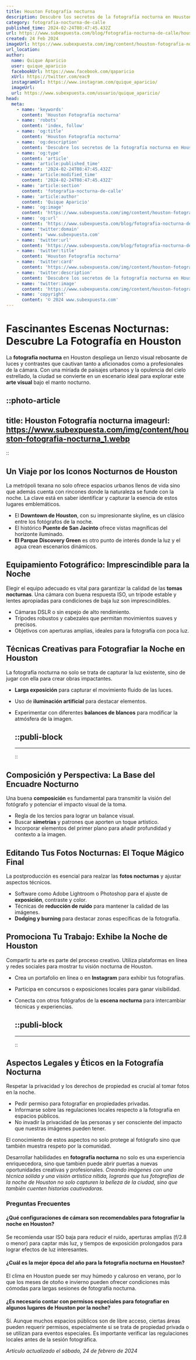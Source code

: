 ```yaml
---
title: Houston Fotografía nocturna
description: Descubre los secretos de la fotografía nocturna en Houston. Captura la esencia de la ciudad con nuestras guías y técnicas profesionales.
category: fotografia-nocturna-de-calle
published_time: 2024-02-24T08:47:45.432Z
url: https://www.subexpuesta.com/blog/fotografia-nocturna-de-calle/houston-fotografia-nocturna
created: 24 Feb 2024
imageUrl: https://www.subexpuesta.com/img/content/houston-fotografia-nocturna_1.webp
url_location:
author:
  name: Quique Aparicio
  user: quique_aparicio
  facebookUrl: https://www.facebook.com/qaparicio
  xUrl: https://twitter.com/eac9
  instagramUrl: https://www.instagram.com/quique_aparicio/
  imageUrl: 
  url: https://www.subexpuesta.com/usuario/quique_aparicio/
head:
  meta:
    - name: 'keywords'
      content: 'Houston Fotografía nocturna'
    - name: 'robots'
      content: 'index, follow'
    - name: 'og:title'
      content: 'Houston Fotografía nocturna'
    - name: 'og:description'
      content: 'Descubre los secretos de la fotografía nocturna en Houston. Captura la esencia de la ciudad con nuestras guías y técnicas profesionales.'
    - name: 'og:type'
      content: 'article'
    - name: 'article:published_time'
      content: '2024-02-24T08:47:45.432Z'
    - name: 'article:modified_time'
      content: '2024-02-24T08:47:45.432Z'
    - name: 'article:section'
      content: 'fotografia-nocturna-de-calle'
    - name: 'article:author'
      content: 'Quique Aparicio'
    - name: 'og:image'
      content: 'https://www.subexpuesta.com/img/content/houston-fotografia-nocturna_1.webp'
    - name: 'og:url'
      content: 'https://www.subexpuesta.com/blog/fotografia-nocturna-de-calle/houston-fotografia-nocturna'
    - name: 'twitter:domain'
      content: 'www.subexpuesta.com'
    - name: 'twitter:url'
      content: 'https://www.subexpuesta.com/blog/fotografia-nocturna-de-calle/houston-fotografia-nocturna'
    - name: 'twitter:title'
      content: 'Houston Fotografía nocturna'
    - name: 'twitter:card'
      content: 'https://www.subexpuesta.com/img/content/houston-fotografia-nocturna_1.webp'
    - name: 'twitter:description'
      content: 'Descubre los secretos de la fotografía nocturna en Houston. Captura la esencia de la ciudad con nuestras guías y técnicas profesionales.'
    - name: 'twitter:image'
      content: 'https://www.subexpuesta.com/img/content/houston-fotografia-nocturna_1.webp'
    - name: 'copyright'
      content: '© 2024 www.subexpuesta.com'
---
```

# Fascinantes Escenas Nocturnas: Descubre La Fotografía en Houston

La **fotografía nocturna** en Houston despliega un lienzo visual rebosante de luces y contrastes que cautivan tanto a aficionados como a profesionales de la cámara. Con una miríada de paisajes urbanos y la opulencia del cielo estrellado, la ciudad se convierte en un escenario ideal para explorar este **arte visual** bajo el manto nocturno.


::photo-article
---
title: Houston Fotografía nocturna
imageurl: https://www.subexpuesta.com/img/content/houston-fotografia-nocturna_1.webp
---
::


## Un Viaje por los Iconos Nocturnos de Houston

La metrópoli texana no solo ofrece espacios urbanos llenos de vida sino que además cuenta con rincones donde la naturaleza se funde con la noche. La clave está en saber identificar y capturar la esencia de estos lugares emblemáticos.

- El **Downtown de Houston**, con su impresionante skyline, es un clásico entre los fotógrafos de la noche.
- El histórico **Puente de San Jacinto** ofrece vistas magníficas del horizonte iluminado.
- **El Parque Discovery Green** es otro punto de interés donde la luz y el agua crean escenarios dinámicos.

## Equipamiento Fotográfico: Imprescindible para la Noche

Elegir el equipo adecuado es vital para garantizar la calidad de las **tomas nocturnas**. Una cámara con buena respuesta ISO, un trípode estable y lentes apropiadas para condiciones de baja luz son imprescindibles.

- Cámaras DSLR o sin espejo de alto rendimiento.
- Trípodes robustos y cabezales que permitan movimientos suaves y precisos.
- Objetivos con aperturas amplias, ideales para la fotografía con poca luz.

## Técnicas Creativas para Fotografiar la Noche en Houston

La fotografía nocturna no solo se trata de capturar la luz existente, sino de jugar con ella para crear obras impactantes.

- **Larga exposición** para capturar el movimiento fluido de las luces.
- Uso de **iluminación artificial** para destacar elementos.
- Experimentar con diferentes **balances de blancos** para modificar la atmósfera de la imagen.


  ::publi-block
  ---
  ---
  ::
  
  
## **Composición** y Perspectiva: La Base del Encuadre Nocturno

Una buena **composición** es fundamental para transmitir la visión del fotógrafo y potenciar el impacto visual de la toma.

- Regla de los tercios para lograr un balance visual.
- Buscar **simetrías** y patrones que aporten un toque artístico.
- Incorporar elementos del primer plano para añadir profundidad y contexto a la imagen.

## Editando Tus Fotos Nocturnas: El Toque Mágico Final

La postproducción es esencial para realzar las **fotos nocturnas** y ajustar aspectos técnicos.

- Software como Adobe Lightroom o Photoshop para el ajuste de **exposición**, contraste y color.
- Técnicas de **reducción de ruido** para mantener la calidad de las imágenes.
- **Dodging y burning** para destacar zonas específicas de la fotografía.

## Promociona Tu Trabajo: Exhibe la Noche de Houston

Compartir tu arte es parte del proceso creativo. Utiliza plataformas en línea y redes sociales para mostrar tu visión nocturna de Houston.

- Crea un portafolio en línea o en **Instagram** para exhibir tus fotografías.
- Participa en concursos o exposiciones locales para ganar visibilidad.
- Conecta con otros fotógrafos de la **escena nocturna** para intercambiar técnicas y experiencias.


  ::publi-block
  ---
  ---
  ::
  
  
## Aspectos Legales y Éticos en la Fotografía Nocturna

Respetar la privacidad y los derechos de propiedad es crucial al tomar fotos en la noche.

- Pedir permiso para fotografiar en propiedades privadas.
- Informarse sobre las regulaciones locales respecto a la fotografía en espacios públicos.
- No invadir la privacidad de las personas y ser consciente del impacto que nuestras imágenes pueden tener.

El conocimiento de estos aspectos no solo protege al fotógrafo sino que también muestra respeto por la comunidad.

Desarrollar habilidades en **fotografía nocturna** no solo es una experiencia enriquecedora, sino que también puede abrir puertas a nuevas oportunidades creativas y profesionales. *Creando imágenes con una técnica sólida y una visión artística nítida, lograrás que tus fotografías de la noche de Houston no solo capturen la belleza de la ciudad, sino que también cuenten historias cautivadoras.*

### **Preguntas Frecuentes**

#### ¿Qué configuraciones de cámara son recomendables para fotografiar la noche en Houston?
Se recomienda usar ISO baja para reducir el ruido, aperturas amplias (f/2.8 o menor) para captar más luz, y tiempos de exposición prolongados para lograr efectos de luz interesantes.

#### ¿Cuál es la mejor época del año para la fotografía nocturna en Houston?
El clima en Houston puede ser muy húmedo y caluroso en verano, por lo que los meses de otoño e invierno pueden ofrecer condiciones más cómodas para largas sesiones de fotografía nocturna.

#### ¿Es necesario contar con permisos especiales para fotografiar en algunos lugares de Houston por la noche?
Sí. Aunque muchos espacios públicos son de libre acceso, ciertas áreas pueden requerir permisos, especialmente si se trata de propiedad privada o se utilizan para eventos especiales. Es importante verificar las regulaciones locales antes de la sesión fotográfica.

_Artículo actualizado el sábado, 24 de febrero de 2024_